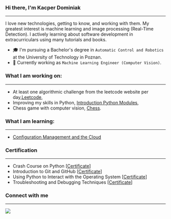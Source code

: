 ### Hi there, I'm Kacper Dominiak
----
I love new technologies, getting to know, and working with them. My greatest interest is machine learning and image processing (Real-Time Detection). I actively learning about software development in extracurriculars using many tutorials and books.

- 🎓 I'm pursuing a Bachelor's degree in  `Automatic Control and Robotics` at the University of Technology in Poznan.
- 💼 Currently working as `Machine Learning Engineer (Computer Vision)`.


### What I am working on:
----
 - At least one algorithmic challenge from the leetcode website per day,[Leetcode](https://github.com/kdominiaq/Leetcode),
 - Improving my skills in Python, [Introduction Python Modules](https://github.com/kdominiaq/Introduction-Python-Modules),
 - Chess game with computer vision, [Chess](https://github.com/kdominiaq/chess).
 
### What I am learning: 
---

- [Configuration Management and the Cloud](https://www.coursera.org/learn/configuration-management-cloud?specialization=google-it-automation)

### Certification 
---
- Crash Course on Python [[Certificate](https://www.coursera.org/account/accomplishments/certificate/K9ZASNQ4CNSW)]
- Introduction to Git and GitHub [[Certificate](https://www.coursera.org/account/accomplishments/certificate/57NH8AR79E3G)]
- Using Python to Interact with the Operating System [[Certificate](https://www.coursera.org/account/accomplishments/certificate/U8RP6YJY5KNM)]
- Troubleshooting and Debugging Techniques [[Certificate](https://www.coursera.org/account/accomplishments/verify/MMN7B46AWGGS)]


### Connect with me
---
[![](https://camo.githubusercontent.com/b69828fc49d6167108b8fa659f4d9a4a94e021bc89ae7a89363bec1a6aa6790a/68747470733a2f2f696d672e736869656c64732e696f2f62616467652f6c696e6b6564696e2d2532333132313030452e7376673f267374796c653d666f722d7468652d6261646765266c6f676f3d6c696e6b6564696e266c6f676f436f6c6f723d776869746526636f6c6f723d626c61636b)](https://pl.linkedin.com/in/kacper-dominiak?trk=public_profile_browsemap)

